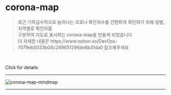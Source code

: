# corona-map
> <p>최근 기하급수적으로 늘어나는 코로나 확진자수를 간편하게 확인하기 위해 일별, 지역별로 확진자를 <br> 
> 구분하여 지도로 표시하는 corona-map을 만들게 되었습니다  <br> 
> 더 자세한 내용은 https://www.notion.so/DevOps-7079eb5033b04c249631296de8b31da0 참조해주세요
</p>
<br>

Click for details


-------------------
![corona-map-mindmap](https://user-images.githubusercontent.com/79623220/125581263-7cc9e557-f36c-4e6f-a3c9-8a455c87e1c9.jpg)
***
